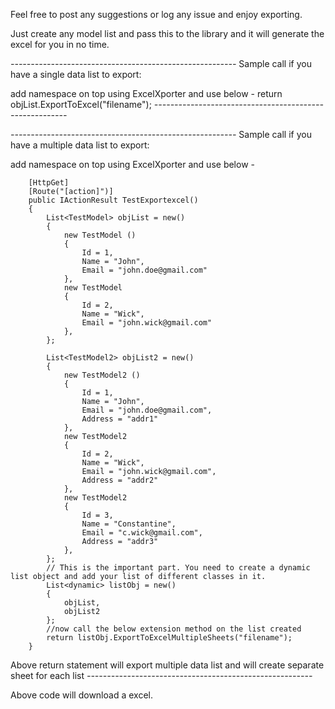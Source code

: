 ﻿Feel free to post any suggestions or log any issue and enjoy exporting.

Just create any model list and pass this to the library and it will generate the excel for you in no time.

*--------------------------------------------------------*
Sample call if you have a single data list to export:

add namespace on top using ExcelXporter and use below -
return objList.ExportToExcel("filename");
*--------------------------------------------------------*

*--------------------------------------------------------*
Sample call if you have a multiple data list to export:

add namespace on top using ExcelXporter and use below -

        [HttpGet]
        [Route("[action]")]
        public IActionResult TestExportexcel()
        {
            List<TestModel> objList = new()
            {
                new TestModel ()
                {
                    Id = 1,
                    Name = "John",
                    Email = "john.doe@gmail.com"
                },
                new TestModel
                {
                    Id = 2,
                    Name = "Wick",
                    Email = "john.wick@gmail.com"
                },
            };

            List<TestModel2> objList2 = new()
            {
                new TestModel2 ()
                {
                    Id = 1,
                    Name = "John",
                    Email = "john.doe@gmail.com",
                    Address = "addr1"
                },
                new TestModel2
                {
                    Id = 2,
                    Name = "Wick",
                    Email = "john.wick@gmail.com",
                    Address = "addr2"
                },
                new TestModel2
                {
                    Id = 3,
                    Name = "Constantine",
                    Email = "c.wick@gmail.com",
                    Address = "addr3"
                },
            };
            // This is the important part. You need to create a dynamic list object and add your list of different classes in it.
            List<dynamic> listObj = new()
            {
                objList,
                objList2
            };
            //now call the below extension method on the list created
            return listObj.ExportToExcelMultipleSheets("filename"); 
        }
Above return statement will export multiple data list and will create separate sheet for each list
*--------------------------------------------------------*

Above code will download a excel.
